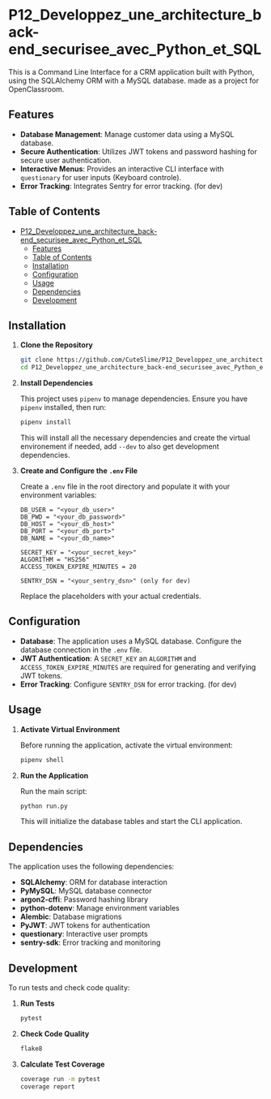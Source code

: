 
# P12_Developpez_une_architecture_back-end_securisee_avec_Python_et_SQL

This is a Command Line Interface for a CRM application built with Python, using the SQLAlchemy ORM with a MySQL database. made as a project for OpenClassroom.

## Features

- **Database Management**: Manage customer data using a MySQL database.
- **Secure Authentication**: Utilizes JWT tokens and password hashing for secure user authentication.
- **Interactive Menus**: Provides an interactive CLI interface with `questionary` for user inputs (Keyboard controle).
- **Error Tracking**: Integrates Sentry for error tracking. (for dev)

## Table of Contents

- [P12\_Developpez\_une\_architecture\_back-end\_securisee\_avec\_Python\_et\_SQL](#p12_developpez_une_architecture_back-end_securisee_avec_python_et_sql)
  - [Features](#features)
  - [Table of Contents](#table-of-contents)
  - [Installation](#installation)
  - [Configuration](#configuration)
  - [Usage](#usage)
  - [Dependencies](#dependencies)
  - [Development](#development)

## Installation

1. **Clone the Repository**

   ```bash
   git clone https://github.com/CuteSlime/P12_Developpez_une_architecture_back-end_securisee_avec_Python_et_SQL.git
   cd P12_Developpez_une_architecture_back-end_securisee_avec_Python_et_SQL
   ```

2. **Install Dependencies**

   This project uses `pipenv` to manage dependencies. Ensure you have `pipenv` installed, then run:

   ```bash
   pipenv install
   ```

   This will install all the necessary dependencies and create the virtual environement if needed, add `--dev` to also get development dependencies.

3. **Create and Configure the `.env` File**

   Create a `.env` file in the root directory and populate it with your environment variables:

   ```env
   DB_USER = "<your_db_user>"
   DB_PWD = "<your_db_password>"
   DB_HOST = "<your_db_host>"
   DB_PORT = "<your_db_port>"
   DB_NAME = "<your_db_name>"

   SECRET_KEY = "<your_secret_key>"
   ALGORITHM = "HS256"
   ACCESS_TOKEN_EXPIRE_MINUTES = 20

   SENTRY_DSN = "<your_sentry_dsn>" (only for dev)
   ```

   Replace the placeholders with your actual credentials.

## Configuration

- **Database**: The application uses a MySQL database. Configure the database connection in the `.env` file.
- **JWT Authentication**: A `SECRET_KEY` an `ALGORITHM` and `ACCESS_TOKEN_EXPIRE_MINUTES` are required for generating and verifying JWT tokens.
- **Error Tracking**: Configure `SENTRY_DSN` for error tracking. (for dev)

## Usage

1. **Activate Virtual Environment**

   Before running the application, activate the virtual environment:

   ```bash
   pipenv shell
   ```

2. **Run the Application**

   Run the main script:

   ```bash
   python run.py
   ```

   This will initialize the database tables and start the CLI application.

## Dependencies

The application uses the following dependencies:

- **SQLAlchemy**: ORM for database interaction
- **PyMySQL**: MySQL database connector
- **argon2-cffi**: Password hashing library
- **python-dotenv**: Manage environment variables
- **Alembic**: Database migrations
- **PyJWT**: JWT tokens for authentication
- **questionary**: Interactive user prompts
- **sentry-sdk**: Error tracking and monitoring

## Development

To run tests and check code quality:

1. **Run Tests**

   ```bash
   pytest
   ```

2. **Check Code Quality**

   ```bash
   flake8
   ```

3. **Calculate Test Coverage**

   ```bash
   coverage run -m pytest
   coverage report
   ```
